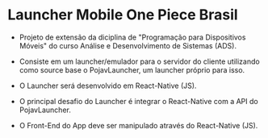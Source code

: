 # Launcher Mobile One Piece Brasil

- Projeto de extensão da diciplina de "Programação para Dispositivos Móveis" do curso Análise e Desenvolvimento de Sistemas (ADS).

- Consiste em um launcher/emulador para o servidor do cliente utilizando como source base o PojavLauncher, um launcher próprio para isso.

- O Launcher será desenvolvido em React-Native (JS).

- O principal desafio do Launcher é integrar o React-Native com a API do PojavLauncher.

- O Front-End do App deve ser manipulado através do React-Native (JS).
